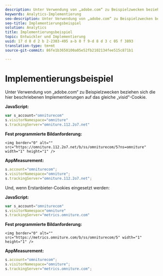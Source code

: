 ```yaml
---
description: Unter Verwendung von „adobe.com“ zu Beispielzwecken beziehen sich die hier beschriebenen Implementierungen auf das gleiche „visid“-Cookie.
keywords: Analytics-Implementierung
seo-description: Unter Verwendung von „adobe.com“ zu Beispielzwecken beziehen sich die hier beschriebenen Implementierungen auf das gleiche „visid“-Cookie.
seo-title: Implementierungsbeispiel
solution: Analytics
title: Implementierungsbeispiel
topic: Entwickler und Implementierung
uuid: 17 d 8 d 2 b 2-2303-495 a-b 0 f 9-d 8 d 3 c 05 f 3893
translation-type: tm+mt
source-git-commit: 86fe1b3650100a05e52fb2102134fee515c871b1

---
```



# Implementierungsbeispiel

Unter Verwendung von „adobe.com“ zu Beispielzwecken beziehen sich die hier beschriebenen Implementierungen auf das gleiche „visid“-Cookie.

**JavaScript:**

```js
var s_account="omniturecom" 
s.visitorNamespace="omniture" 
s.trackingServer="omniture.112.2o7.net"
```

**Fest programmierte Bildanforderung:**

```
<img border="0" alt="" src="https://omniture.112.2o7.net/b/ss/omniturecom/5?ns=omniture" width="1" height="1" /> 
```

**AppMeasurement:**

```js
s.account="omniturecom"; 
s.visitorNamespace="omniture"; 
s.trackingServer="omniture.112.2o7.net";
```

Und, wenn Erstanbieter-Cookies eingesetzt werden:

**JavaScript:**

```js
var s_account="omniturecom" 
s.visitorNamespace"omniture" 
s.trackingServer="metrics.omniture.com"
```

**Fest programmierte Bildanforderung:**

```
<img border="0" alt="" src="https://metrics.omniture.com/b/ss/omniturecom/5" width="1" height="1" />
```

**AppMeasurement:**

```js
s.account="omniturecom"; 
s.visitorNamespace="omniture"; 
s.trackingServer="metrics.omniture.com";
```


